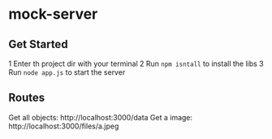 # mock-server

## Get Started

1 Enter th project dir with your terminal
2 Run ```npm isntall``` to install the libs
3 Run ```node app.js``` to start the server

## Routes

Get all objects: http://localhost:3000/data
Get a image: http://localhost:3000/files/a.jpeg
